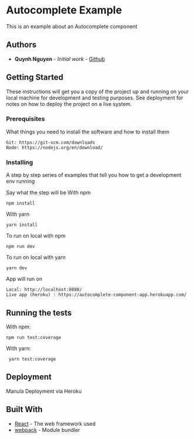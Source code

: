 # Autocomplete Example

This is an example about an Autocomplete component


## Authors

* **Quynh Nguyen** - *Initial work* - [Github](https://github.com/qnguyentk2/AutocompleteComponent)


## Getting Started

These instructions will get you a copy of the project up and running on your local machine for development and testing purposes. See deployment for notes on how to deploy the project on a live system.

### Prerequisites

What things you need to install the software and how to install them

```
Git: https://git-scm.com/downloads
Node: https://nodejs.org/en/download/
```

### Installing

A step by step series of examples that tell you how to get a development env running

Say what the step will be
With npm 
```
npm install
```

With yarn 
```
yarn install
```

To run on local with npm
```
npm run dev 
```

To run on local with yarn
```
yarn dev 
```

App will run on

```
Local: http://localhost:8080/
Live app (heroku) : https://autocomplete-component-app.herokuapp.com/
```

## Running the tests

With npm:
```
npm run test:coverage
```

With yarn:
```
 yarn test:coverage
```

## Deployment

Manula Deployment via Heroku

## Built With

* [React](https://reactjs.org/docs/getting-started.html) - The web framework used
* [webpack](https://webpack.js.org/) - Module bundler


